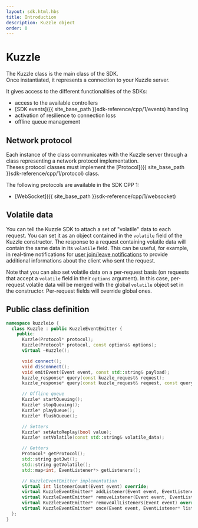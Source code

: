 ```yaml
---
layout: sdk.html.hbs
title: Introduction
description: Kuzzle object
order: 0
---
```


# Kuzzle

The Kuzzle class is the main class of the SDK.  
Once instantiated, it represents a connection to your Kuzzle server.

It gives access to the different functionalities of the SDKs:
 - access to the available controllers
 - [SDK events]({{ site_base_path }}sdk-reference/cpp/1/events) handling
 - activation of resilience to connection loss
 - offline queue management

## Network protocol

Each instance of the class communicates with the Kuzzle server through a class representing a network protocol implementation.  
Theses protocol classes must implement the [Protocol]({{ site_base_path }}sdk-reference/cpp/1/protocol) class.

The following protocols are available in the SDK CPP 1:
  - [WebSocket]({{ site_base_path }}sdk-reference/cpp/1/websocket)

## Volatile data

You can tell the Kuzzle SDK to attach a set of "volatile" data to each request. You can set it as an object contained in the `volatile` field of the Kuzzle constructor. The response to a request containing volatile data will contain the same data in its `volatile` field. This can be useful, for example, in real-time notifications for [user join/leave notifications]({{site_base_path}}api/1/essentials/volatile-data/) to provide additional informations about the client who sent the request.

Note that you can also set volatile data on a per-request basis (on requests that accept a `volatile` field in their `options` argument). In this case, per-request volatile data will be merged with the global `volatile` object set in the constructor. Per-request fields will override global ones.

## Public class definition

```cpp
namespace kuzzleio {
  class Kuzzle : public KuzzleEventEmitter {
    public:
      Kuzzle(Protocol* protocol);
      Kuzzle(Protocol* protocol, const options& options);
      virtual ~Kuzzle();

      void connect();
      void disconnect();
      void emitEvent(Event event, const std::string& payload);
      kuzzle_response* query(const kuzzle_request& request);
      kuzzle_response* query(const kuzzle_request& request, const query_options& options);

      // Offline queue
      Kuzzle* startQueuing();
      Kuzzle* stopQueuing();
      Kuzzle* playQueue();
      Kuzzle* flushQueue();

      // Setters
      Kuzzle* setAutoReplay(bool value);
      Kuzzle* setVolatile(const std::string& volatile_data);

      // Getters
      Protocol* getProtocol();
      std::string getJwt();
      std::string getVolatile();
      std::map<int, EventListener*> getListeners();

      // KuzzleEventEmitter implementation
      virtual int listenerCount(Event event) override;
      virtual KuzzleEventEmitter* addListener(Event event, EventListener* listener) override;
      virtual KuzzleEventEmitter* removeListener(Event event, EventListener* listener) override;
      virtual KuzzleEventEmitter* removeAllListeners(Event event) override;
      virtual KuzzleEventEmitter* once(Event event, EventListener* listener) override;
  };
}
```
